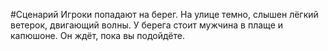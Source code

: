 #Сценарий 
Игроки попадают на берег. На улице темно, слышен лёгкий ветерок, двигающий волны. У берега стоит мужчина в плаще и капюшоне. Он ждёт, пока вы подойдёте.